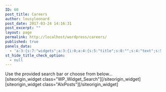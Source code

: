 ```yaml
---
ID: 60
post_title: Careers
author: lousyleonard
post_date: 2017-03-24 14:16:31
post_excerpt: ""
layout: page
permalink: http://localhost/wordpress/careers/
published: true
panels_data:
  - 'a:3:{s:7:"widgets";a:3:{i:0;a:4:{s:5:"title";s:0:"";s:4:"text";s:51:"Use the provided search bar or choose from below...";s:6:"filter";b:0;s:11:"panels_info";a:7:{s:5:"class";s:14:"WP_Widget_Text";s:4:"grid";i:0;s:4:"cell";i:0;s:2:"id";i:0;s:9:"widget_id";s:36:"a64a5f3c-ad54-4e52-a1a0-1b13e675702c";s:5:"style";a:1:{s:18:"background_display";s:4:"tile";}s:10:"cell_index";i:0;}}i:1;a:2:{s:5:"title";s:0:"";s:11:"panels_info";a:8:{s:5:"class";s:16:"WP_Widget_Search";s:3:"raw";b:0;s:4:"grid";i:0;s:4:"cell";i:1;s:2:"id";i:1;s:9:"widget_id";s:36:"d139e746-ce46-473c-b39f-67e8f1d8bef0";s:5:"style";a:1:{s:18:"background_display";s:4:"tile";}s:10:"cell_index";i:0;}}i:2;a:9:{s:5:"title";s:22:"List of all Careers...";s:9:"posts_num";s:1:"8";s:12:"posts_cat_id";s:2:"11";s:13:"posts_orderby";s:4:"date";s:10:"posts_time";s:1:"0";s:14:"posts_category";i:1;s:10:"posts_date";i:1;s:11:"posts_thumb";i:0;s:11:"panels_info";a:8:{s:5:"class";s:8:"AlxPosts";s:3:"raw";b:0;s:4:"grid";i:1;s:4:"cell";i:0;s:2:"id";i:2;s:9:"widget_id";s:36:"664b5cef-f55e-449a-a280-c813f9f64be0";s:5:"style";a:1:{s:18:"background_display";s:4:"tile";}s:10:"cell_index";i:0;}}}s:5:"grids";a:2:{i:0;a:2:{s:5:"cells";i:2;s:5:"style";a:2:{s:18:"background_display";s:4:"tile";s:14:"cell_alignment";s:10:"flex-start";}}i:1;a:2:{s:5:"cells";i:1;s:5:"style";a:2:{s:18:"background_display";s:4:"tile";s:14:"cell_alignment";s:10:"flex-start";}}}s:10:"grid_cells";a:3:{i:0;a:4:{s:4:"grid";i:0;s:5:"index";i:0;s:6:"weight";d:0.5;s:5:"style";a:0:{}}i:1;a:4:{s:4:"grid";i:0;s:5:"index";i:1;s:6:"weight";d:0.5;s:5:"style";a:0:{}}i:2;a:4:{s:4:"grid";i:1;s:5:"index";i:0;s:6:"weight";i:1;s:5:"style";a:0:{}}}}'
st_hide_title_check_option:
  - null
---
```

<div id="pl-60"  class="panel-layout" ><div id="pg-60-0"  class="panel-grid panel-no-style"  data-style="{&quot;background_display&quot;:&quot;tile&quot;,&quot;cell_alignment&quot;:&quot;flex-start&quot;}" ><div id="pgc-60-0-0"  class="panel-grid-cell"  data-weight="0.5" ><div id="panel-60-0-0-0" class="so-panel widget widget_text panel-first-child panel-last-child" data-index="0" data-style="{&quot;background_display&quot;:&quot;tile&quot;}" >			<div class="textwidget">Use the provided search bar or choose from below...</div>
		</div></div><div id="pgc-60-0-1"  class="panel-grid-cell"  data-weight="0.5" ><div id="panel-60-0-1-0" class="so-panel widget widget_search panel-first-child panel-last-child" data-index="1" data-style="{&quot;background_display&quot;:&quot;tile&quot;}" >[siteorigin_widget class="WP_Widget_Search"]<input type="hidden" value="{&quot;instance&quot;:{&quot;title&quot;:&quot;&quot;},&quot;args&quot;:{&quot;before_widget&quot;:&quot;&lt;div id=\&quot;panel-60-0-1-0\&quot; class=\&quot;so-panel widget widget_search panel-first-child panel-last-child\&quot; data-index=\&quot;1\&quot; data-style=\&quot;{&amp;quot;background_display&amp;quot;:&amp;quot;tile&amp;quot;}\&quot; &gt;&quot;,&quot;after_widget&quot;:&quot;&lt;\/div&gt;&quot;,&quot;before_title&quot;:&quot;&lt;h3 class=\&quot;widget-title\&quot;&gt;&quot;,&quot;after_title&quot;:&quot;&lt;\/h3&gt;&quot;,&quot;widget_id&quot;:&quot;widget-0-1-0&quot;}}" />[/siteorigin_widget]</div></div></div><div id="pg-60-1"  class="panel-grid panel-no-style"  data-style="{&quot;background_display&quot;:&quot;tile&quot;,&quot;cell_alignment&quot;:&quot;flex-start&quot;}" ><div id="pgc-60-1-0"  class="panel-grid-cell"  data-weight="1" ><div id="panel-60-1-0-0" class="so-panel widget widget_alxposts widget_hu_posts panel-first-child panel-last-child" data-index="2" data-style="{&quot;background_display&quot;:&quot;tile&quot;}" >[siteorigin_widget class="AlxPosts"]<input type="hidden" value="{&quot;instance&quot;:{&quot;title&quot;:&quot;List of all Careers...&quot;,&quot;posts_num&quot;:&quot;8&quot;,&quot;posts_cat_id&quot;:&quot;11&quot;,&quot;posts_orderby&quot;:&quot;date&quot;,&quot;posts_time&quot;:&quot;0&quot;,&quot;posts_category&quot;:1,&quot;posts_date&quot;:1,&quot;posts_thumb&quot;:0},&quot;args&quot;:{&quot;before_widget&quot;:&quot;&lt;div id=\&quot;panel-60-1-0-0\&quot; class=\&quot;so-panel widget widget_alxposts widget_hu_posts panel-first-child panel-last-child\&quot; data-index=\&quot;2\&quot; data-style=\&quot;{&amp;quot;background_display&amp;quot;:&amp;quot;tile&amp;quot;}\&quot; &gt;&quot;,&quot;after_widget&quot;:&quot;&lt;\/div&gt;&quot;,&quot;before_title&quot;:&quot;&lt;h3 class=\&quot;widget-title\&quot;&gt;&quot;,&quot;after_title&quot;:&quot;&lt;\/h3&gt;&quot;,&quot;widget_id&quot;:&quot;widget-1-0-0&quot;}}" />[/siteorigin_widget]</div></div></div></div>